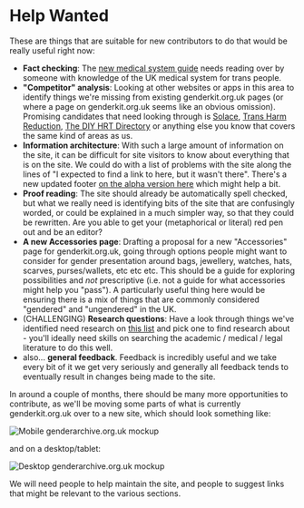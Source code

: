 # Help Wanted

These are things that are suitable for new contributors to do that would be really useful right now:

- **Fact checking**: The [new medical system guide](http://alpha.genderkit.org.uk.s3-website.eu-west-2.amazonaws.com/resources/medical/) needs reading over by someone with knowledge of the UK medical system for trans people.
- **"Competitor" analysis**: Looking at other websites or apps in this area to identify things we're missing from existing genderkit.org.uk pages (or where a page on genderkit.org.uk seems like an obvious omission). Promising candidates that need looking through is [Solace](https://www.solace.lgbt/), [Trans Harm Reduction](https://transharmreduction.org/), [The DIY HRT Directory](https://diyhrt.wiki/) or anything else you know that covers the same kind of areas as us.
- **Information architecture**: With such a large amount of information on the site, it can be difficult for site visitors to know about everything that is on the site. We could do with a list of problems with the site along the lines of "I expected to find a link to <information about x> here, but it wasn't there". There's a new updated footer [on the alpha version here](http://alpha.genderkit.org.uk.s3-website.eu-west-2.amazonaws.com) which might help a bit.
- **Proof reading**: The site should already be automatically spell checked, but what we really need is identifying bits of the site that are confusingly worded, or could be explained in a much simpler way, so that they could be rewritten. Are you able to get your (metaphorical or literal) red pen out and be an editor? 
- **A new Accessories page**: Drafting a proposal for a new "Accessories" page for genderkit.org.uk, going through options people might want to consider for gender presentation around bags, jewellery, watches, hats, scarves, purses/wallets, etc etc etc. This should be a guide for exploring possibilities and *not* prescriptive (i.e. not a guide for what accessories might help you "pass"). A particularly useful thing here would be ensuring there is a mix of things that are commonly considered "gendered" and "ungendered" in the UK.
- (CHALLENGING) **Research questions**: Have a look through things we've identified need research on [this list](https://github.com/genderkit/genderkit/issues?q=is%3Aopen+is%3Aissue+label%3A%22needs+research%22) and pick one to find research about - you'll ideally need skills on searching the academic / medical / legal literature to do this well.
- also... **general feedback**. Feedback is incredibly useful and we take every bit of it we get very seriously and generally all feedback tends to eventually result in changes being made to the site.

In around a couple of months, there should be many more opportunities to contribute, as we'll be moving some parts of what is currently genderkit.org.uk over to a new site, which should look something like:

![Mobile genderarchive.org.uk mockup](https://s3.eu-west-2.amazonaws.com/alpha.genderkit.org.uk/mobile.jpg)  
  
and on a desktop/tablet:
  
![Desktop genderarchive.org.uk mockup](https://s3.eu-west-2.amazonaws.com/alpha.genderkit.org.uk/desktop.JPG)

We will need people to help maintain the site, and people to suggest links that might be relevant to the various sections.
